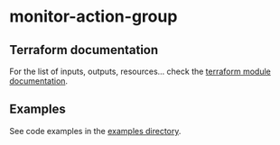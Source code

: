 # monitor-action-group

## Terraform documentation
For the list of inputs, outputs, resources... check the [terraform module documentation](tfdocs.md).

## Examples
See code examples in the [examples directory](examples/).
